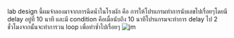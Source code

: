 lab design นี้ผมจำลองมาจากการฉีดน้ำในโรงผัก คือ การให้โปรแกรมทำการนับเลขไปเรื่อยๆโดยมี delay อยู่ที่ 10 นาที และมี condition คือเมื่อนับถึง 10 นาทีโปรแกรมจะทำการ delay ไป 2 ชั่วโมงจากนั้นจะทำการวน loop เพื่อทำซ้ำไปเรื่อยๆ
![jm](https://user-images.githubusercontent.com/98944174/154081058-28d2b4a1-cd3a-4aa7-ae44-e05037e7e0d7.jpg)
